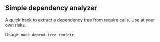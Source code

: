 ## Simple dependency analyzer

A quick hack to extract a dependency tree from require calls. Use at your own risks.

Usage: `node depend-tree rootdir`
